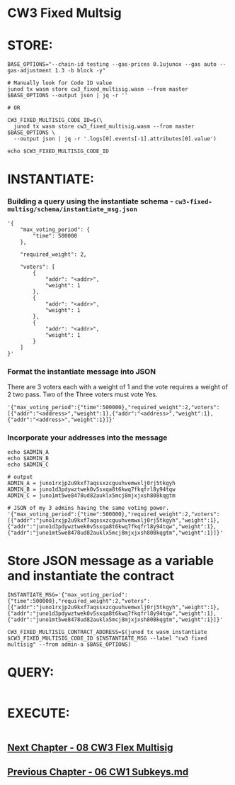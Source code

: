 # CW3 Fixed Multsig




# STORE:

```
BASE_OPTIONS="--chain-id testing --gas-prices 0.1ujunox --gas auto --gas-adjustment 1.3 -b block -y"

# Manually look for Code ID value
junod tx wasm store cw3_fixed_multisig.wasm --from master $BASE_OPTIONS --output json | jq -r ''

# OR

CW3_FIXED_MULTISIG_CODE_ID=$(\
  junod tx wasm store cw3_fixed_multisig.wasm --from master $BASE_OPTIONS \
  --output json | jq -r '.logs[0].events[-1].attributes[0].value')
  
echo $CW3_FIXED_MULTISIG_CODE_ID
```



# INSTANTIATE:
### Building a query using the instantiate schema - `cw3-fixed-multisg/schema/instantiate_msg.json`
```
'{
    "max_voting_period": {
        "time": 500000
    },
    
    "required_weight": 2,
    
    "voters": [
        {
            "addr": "<addr>",
            "weight": 1
        }, 
        {
            "addr": "<addr>",
            "weight": 1
        }, 
        {
            "addr": "<addr>",
            "weight": 1
        }
    ]
}'
```

### Format the instantiate message into JSON
There are 3 voters each with a weight of 1 and the vote requires a weight of 2 two pass. Two of the Three voters must vote Yes.
```
'{"max_voting_period":{"time":500000},"required_weight":2,"voters":[{"addr":"<address>","weight":1},{"addr":"<address>","weight":1},{"addr":"<address>","weight":1}]}'
```

### Incorporate your addresses into the message
```
echo $ADMIN_A
echo $ADMIN_B
echo $ADMIN_C

# output
ADMIN_A = juno1rxjp2u9kxf7aqssxzcguuhvemwxlj0rj5tkgyh
ADMIN_B = juno1d3pdywztwek0v5sxqa8t6kwq7fkqfrl8y94tqw
ADMIN_C = juno1mt5we8478ud82auklx5mcj8mjxjxsh808kqgtm

# JSON of my 3 admins having the same voting power.
'{"max_voting_period":{"time":500000},"required_weight":2,"voters":[{"addr":"juno1rxjp2u9kxf7aqssxzcguuhvemwxlj0rj5tkgyh","weight":1},{"addr":"juno1d3pdywztwek0v5sxqa8t6kwq7fkqfrl8y94tqw","weight":1},{"addr":"juno1mt5we8478ud82auklx5mcj8mjxjxsh808kqgtm","weight":1}]}'
```

# Store JSON message as a variable and instantiate the contract
```
INSTANTIATE_MSG='{"max_voting_period":{"time":500000},"required_weight":2,"voters":[{"addr":"juno1rxjp2u9kxf7aqssxzcguuhvemwxlj0rj5tkgyh","weight":1},{"addr":"juno1d3pdywztwek0v5sxqa8t6kwq7fkqfrl8y94tqw","weight":1},{"addr":"juno1mt5we8478ud82auklx5mcj8mjxjxsh808kqgtm","weight":1}]}'

CW3_FIXED_MULTISIG_CONTRACT_ADDRESS=$(junod tx wasm instantiate $CW3_FIXED_MULTISIG_CODE_ID $INSTANTIATE_MSG --label "cw3 fixed multisig" --from admin-a $BASE_OPTIONS)
```


# QUERY:
```
```

# EXECUTE:
```
```





## [Next Chapter - 08 CW3 Flex Multisig](08-cw3-flex-multisig.md)


## [Previous Chapter - 06 CW1 Subkeys.md](06-cw1-subkeys.md)
